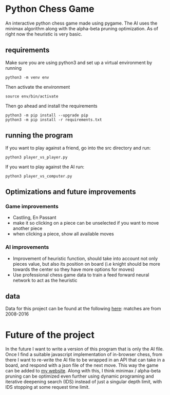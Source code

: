 # Python Chess Game 

An interactive python chess game made using pygame. The AI uses the minimax algorithm along with the alpha-beta pruning optimization. As of right now the heuristic is very basic.

## requirements

Make sure you are using python3 and set up a virtual environment by running

```
python3 -m venv env
```

Then activate the environment

```
source env/bin/activate
```

Then go ahead and install the requirements

```
python3 -m pip install --upgrade pip
python3 -m pip install -r requirements.txt
```

## running the program

If you want to play against a friend, go into the src directory and run:

```
python3 player_vs_player.py
```

If you want to play against the AI run:

```
python3 player_vs_computer.py
```

## Optimizations and future improvements

### Game improvements

- Castling, En Passant
- make it so clicking on a piece can be unselected if you want to move another piece
- when clicking a piece, show all available moves 

### AI improvements
- Improvement of heuristic function, should take into account not only pieces value, but also its position on board (i.e knight should be more towards the center so they have more options for moves)
- Use professional chess game data to train a feed forward neural network to act as the heuristic

## data

Data for this project can be found at the following [here](https://www.ficsgames.org): matches are from 2008-2016

# Future of the project

In the future I want to write a version of this program that is only the AI file. Once I find a suitable javascript implementation of in-browser chess, from there I want to re-write the AI file to be wrapped in an API that can take in a board, and respond with a json file of the next move. This way the game can be added to [my website](http://www.rowanlavelle.com). Along with this, I think minimax / alpha-beta pruning can be optimized even further using dynamic programing and iterative deepening search (IDS) instead of just a singular depth limit, with IDS stopping at some request time limit.

